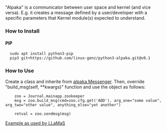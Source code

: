 "Alpaka" is a communicator between user space and kernel (and vice versa). E.g. it creates a message defined by a user/developer with a specific parameters that Kernel module(s) expected to understand.

### How to Install

#### PIP

```
  sudo apt install python3-pip
  pip3 git+https://github.com/linux-genz/python3-alpaka.git@v0.1
```


### How to Use

Create a class and inherite from [alpaka.Messenger](https://github.com/linux-genz/python3-alpaka/blob/master/alpaka/messenger.py). Then, override "build_msg(self, \*\*kwargs)" function and use the object as follows:

```
    zoo = Journal.mainapp.zookeeper
    msg = zoo.build_msg(cmd=zoo.cfg.get('ADD'), arg_one="some value", arg_two="other value", anything_else="yet another")

    retval = zoo.sendmsg(msg)
```

[Example as used by LLaMaS](https://github.com/linux-genz/llamas/blob/master/llamas/blueprints/device/blueprint.py)
